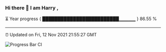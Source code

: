### Hi there 👋 I am Harry , 

⏳ Year progress { █████████████████████████▁▁▁▁▁ } 86.55 %

---

⏰ Updated on Fri, 12 Nov 2021 21:55:27 GMT

![Progress Bar CI](https://github.com/duykhang68/duykhang68/workflows/Progress%20Bar%20CI/badge.svg)
